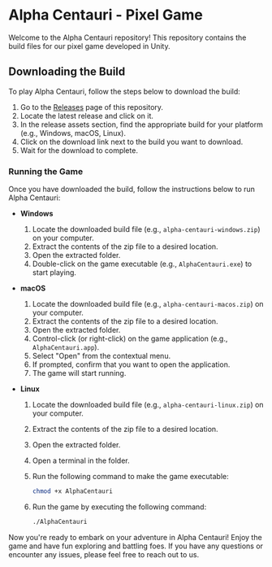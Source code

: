 # Alpha Centauri - Pixel Game

Welcome to the Alpha Centauri repository! This repository contains the build files for our pixel game developed in Unity. 

## Downloading the Build

To play Alpha Centauri, follow the steps below to download the build:

1. Go to the [Releases](https://github.com/your-username/alpha-centauri/releases) page of this repository.
2. Locate the latest release and click on it.
3. In the release assets section, find the appropriate build for your platform (e.g., Windows, macOS, Linux).
4. Click on the download link next to the build you want to download.
5. Wait for the download to complete.

### Running the Game

Once you have downloaded the build, follow the instructions below to run Alpha Centauri:

- **Windows**
  1. Locate the downloaded build file (e.g., `alpha-centauri-windows.zip`) on your computer.
  2. Extract the contents of the zip file to a desired location.
  3. Open the extracted folder.
  4. Double-click on the game executable (e.g., `AlphaCentauri.exe`) to start playing.

- **macOS**
  1. Locate the downloaded build file (e.g., `alpha-centauri-macos.zip`) on your computer.
  2. Extract the contents of the zip file to a desired location.
  3. Open the extracted folder.
  4. Control-click (or right-click) on the game application (e.g., `AlphaCentauri.app`).
  5. Select "Open" from the contextual menu.
  6. If prompted, confirm that you want to open the application.
  7. The game will start running.

- **Linux**
  1. Locate the downloaded build file (e.g., `alpha-centauri-linux.zip`) on your computer.
  2. Extract the contents of the zip file to a desired location.
  3. Open the extracted folder.
  4. Open a terminal in the folder.
  5. Run the following command to make the game executable:

     ```bash
     chmod +x AlphaCentauri
     ```

  6. Run the game by executing the following command:

     ```bash
     ./AlphaCentauri
     ```

Now you're ready to embark on your adventure in Alpha Centauri! Enjoy the game and have fun exploring and battling foes. If you have any questions or encounter any issues, please feel free to reach out to us.
